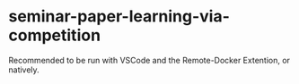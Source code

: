 # seminar-paper-learning-via-competition

Recommended to be run with VSCode and the Remote-Docker Extention,
or natively.